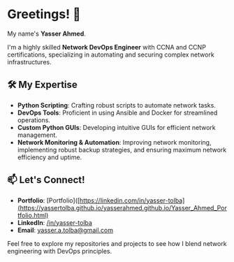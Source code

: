 # Greetings! 👋

My name's **Yasser Ahmed**.

I'm a highly skilled **Network DevOps Engineer** with CCNA and CCNP certifications, specializing in automating and securing complex network infrastructures. 

## 🛠️ My Expertise
- **Python Scripting**: Crafting robust scripts to automate network tasks.
- **DevOps Tools**: Proficient in using Ansible and Docker for streamlined operations.
- **Custom Python GUIs**: Developing intuitive GUIs for efficient network management.
- **Network Monitoring & Automation**: Improving network monitoring, implementing robust backup strategies, and ensuring maximum network efficiency and uptime.

## 📫 Let's Connect!
- **Portfolio**: [Portfolio]([https://linkedin.com/in/yasser-tolba](https://yassertolba.github.io/yasserahmed.github.io/Yasser_Ahmed_Portfolio.html)
- **LinkedIn**: [/in/yasser-tolba](https://linkedin.com/in/yasser-tolba)
- **Email**: [yasser.a.tolba@gmail.com](mailto:yasser.a.tolba@gmail.com)

Feel free to explore my repositories and projects to see how I blend network engineering with DevOps principles.
